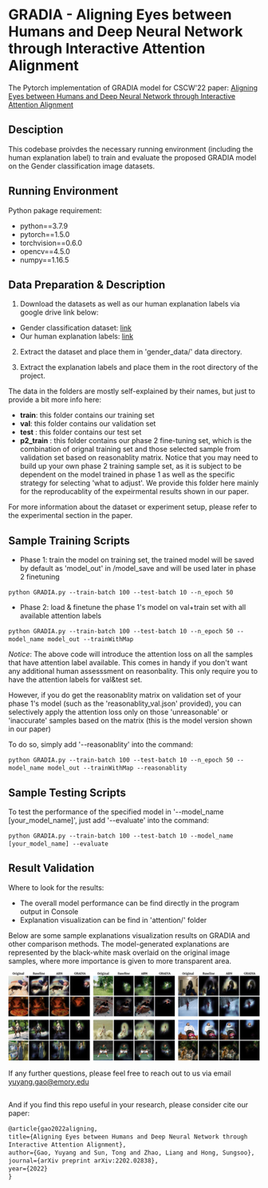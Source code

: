 # GRADIA - Aligning Eyes between Humans and Deep Neural Network through Interactive Attention Alignment

The Pytorch implementation of GRADIA model for CSCW'22 paper: [Aligning Eyes between Humans and Deep Neural Network through Interactive Attention Alignment](https://arxiv.org/pdf/2202.02838.pdf)

## Desciption
This codebase proivdes the necessary running environment (including the human explanation label) to train and evaluate the proposed GRADIA model on the Gender classification image datasets. 

## Running Environment

Python pakage requirement:
- python==3.7.9
- pytorch==1.5.0
- torchvision==0.6.0
- opencv==4.5.0
- numpy==1.16.5

## Data Preparation & Description

1. Download the datasets as well as our human explanation labels via google drive link below:

* Gender classification dataset: [link]()
* Our human explanation labels: [link]()

2. Extract the dataset and place them in 'gender_data/' data directory.

3. Extract the explanation labels and place them in the root directory of the project.

The data in the folders are mostly self-explained by their names, but just to provide a bit more info here:
*  **train**: this folder contains our training set
*  **val**: this folder contains our validation set
*  **test** : this folder contains our test set
*  **p2_train** : this folder contains our phase 2 fine-tuning set, which is the combination of orignal training set and those selected sample from validation set based on reasonablity matrix. Notice that you may need to build up your own phase 2 training sample set, as it is subject to be dependent on the model trained in phase 1 as well as the specific strategy for selecting 'what to adjust'. We provide this folder here mainly for the reproducablity of the expeirmental results shown in our paper.

For more information about the dataset or experiment setup, please refer to the experimental section in the paper.

## Sample Training Scripts 

* Phase 1: train the model on training set, the trained model will be saved by default as 'model_out' in /model_save and will be used later in phase 2 finetuning

```
python GRADIA.py --train-batch 100 --test-batch 10 --n_epoch 50
```

* Phase 2: load & finetune the phase 1's model on val+train set with all available attention labels

```
python GRADIA.py --train-batch 100 --test-batch 10 --n_epoch 50 --model_name model_out --trainWithMap
```

*Notice*: The above code will introduce the attention loss on all the samples that have attention label available. This comes in handy if you don't want any additional human assesssment on reasonbality. This only require you to have the attention labels for val&test set.

However, if you do get the reasonablity matrix on validation set of your phase 1's model (such as the 'reasonablity_val.json' provided), you can selectively apply the attention loss only on those 'unreasonable' or 'inaccurate' samples based on the matrix (this is the model version shown in our paper)

To do so, simply add '--reasonablity' into the command:

```
python GRADIA.py --train-batch 100 --test-batch 10 --n_epoch 50 --model_name model_out --trainWithMap --reasonablity
```

## Sample Testing Scripts 
To test the performance of the specified model in '--model_name [your_model_name]', just add '--evaluate' into the command:

```
python GRADIA.py --train-batch 100 --test-batch 10 --model_name [your_model_name] --evaluate
```


## Result Validation

Where to look for the results:
* The overall model performance can be find directly in the program output in Console
* Explanation visualization can be find in 'attention/' folder

Below are some sample explanations visualization results on GRADIA and other comparison methods. The model-generated explanations are represented by the black-white mask overlaid on the original image samples, where more importance is given to more transparent area.

<img src="https://github.com/YuyangGao/GRADIA/blob/main/example_figs/S2_results2.png" alt="drawing" width="1500"/>

If any further questions, please feel free to reach out to us via email yuyang.gao@emory.edu

##

And if you find this repo useful in your research, please consider cite our paper:

    @article{gao2022aligning,
    title={Aligning Eyes between Humans and Deep Neural Network through Interactive Attention Alignment},
    author={Gao, Yuyang and Sun, Tong and Zhao, Liang and Hong, Sungsoo},
    journal={arXiv preprint arXiv:2202.02838},
    year={2022}
    }
